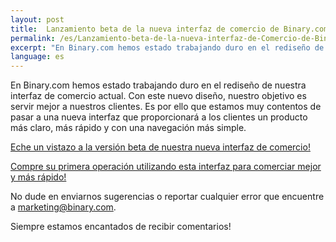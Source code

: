 ```yaml
---
layout: post
title:  Lanzamiento beta de la nueva interfaz de comercio de Binary.com
permalink: /es/Lanzamiento-beta-de-la-nueva-interfaz-de-Comercio-de-Binarycom/
excerpt: "En Binary.com hemos estado trabajando duro en el rediseño de nuestra interfaz de comercio actual. Con este nuevo diseño, nuestro objetivo es servir mejor a nuestros clientes..."
language: es
---
```



En Binary.com hemos estado trabajando duro en el rediseño de nuestra interfaz de comercio actual. Con este nuevo diseño, nuestro objetivo es servir mejor a nuestros clientes. Es por ello que estamos muy contentos de pasar a una nueva interfaz que proporcionará a los clientes un producto más claro, más rápido y con una navegación más simple.

[Eche un vistazo a la versión beta de nuestra nueva interfaz de comercio!](https://www.binary.com/trading?utm_source=social&utm_medium=blog&utm_campaign=WhatsNew&l=ES)

[Compre su primera operación utilizando esta interfaz para comerciar mejor y más rápido!](https://www.binary.com/trading?utm_source=social&utm_medium=blog&utm_campaign=WhatsNew&l=ES)

No dude en enviarnos sugerencias o reportar cualquier error que encuentre a [marketing@binary.com](mailto:marketing@binary.com).

Siempre estamos encantados de recibir comentarios!
